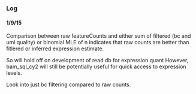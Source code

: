 ### Log
#### 1/9/15
Comparison between raw featureCounts and either sum of filtered (bc and umi quality) or binomial MLE of n indicates that raw counts are better than fitlered or inferred expression estimate. 

So will hold off on development of read db for expression quant
However, bam_sql_cy2 will still be potentially useful for quick access to expression levels.

Look into just bc filtering compared to raw counts.
